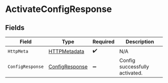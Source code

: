 # ActivateConfigResponse


## Fields

| Field                                                       | Type                                                        | Required                                                    | Description                                                 |
| ----------------------------------------------------------- | ----------------------------------------------------------- | ----------------------------------------------------------- | ----------------------------------------------------------- |
| `HttpMeta`                                                  | [HTTPMetadata](../../Models/Components/HTTPMetadata.md)     | :heavy_check_mark:                                          | N/A                                                         |
| `ConfigResponse`                                            | [ConfigResponse](../../Models/Components/ConfigResponse.md) | :heavy_minus_sign:                                          | Config successfully activated.                              |